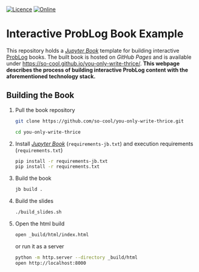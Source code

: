 [![Licence][licence-badge]][licence-link]
[![Online][online-badge]][online-link]

[licence-badge]: https://img.shields.io/github/license/so-cool/you-only-write-thrice.svg
[licence-link]: https://github.com/so-cool/you-only-write-thrice/blob/master/LICENCE
[online-badge]: https://img.shields.io/badge/read-online-green.svg
[online-link]: https://so-cool.github.io/you-only-write-thrice/

# Interactive ProbLog Book Example #

This repository holds a [*Jupyter Book*] template for building interactive
[ProbLog] books.
The built book is hosted on *GitHub Pages* and is available under
<https://so-cool.github.io/you-only-write-thrice/>.
**This webpage describes the process of building interactive ProbLog content
with the aforementioned technology stack.**

## Building the Book ##

1. Pull the book repository
   ```bash
   git clone https://github.com/so-cool/you-only-write-thrice.git

   cd you-only-write-thrice
   ```
2. Install [*Jupyter Book*](https://pypi.org/project/jupyter-book/)
   (`requirements-jb.txt`) and execution requirements (`requirements.txt`)
   ```bash
   pip install -r requirements-jb.txt
   pip install -r requirements.txt
   ```
3. Build the book
   ```bash
   jb build .
   ```
4. Build the slides
   ```bash
   ./build_slides.sh
   ```
5. Open the html build
   ```bash
   open _build/html/index.html
   ```
   or run it as a server
   ```bash
   python -m http.server --directory _build/html
   open http://localhost:8000
   ```

[*Jupyter Book*]: https://jupyterbook.org/
[ProbLog]: https://dtai.cs.kuleuven.be/problog/
